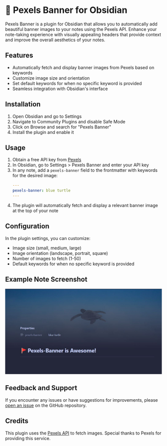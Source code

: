 # 🚩 Pexels Banner for Obsidian

Pexels Banner is a plugin for Obsidian that allows you to automatically add beautiful banner images to your notes using the Pexels API. Enhance your note-taking experience with visually appealing headers that provide context and improve the overall aesthetics of your notes.

## Features

- Automatically fetch and display banner images from Pexels based on keywords
- Customize image size and orientation
- Set default keywords for when no specific keyword is provided
- Seamless integration with Obsidian's interface

## Installation

1. Open Obsidian and go to Settings
2. Navigate to Community Plugins and disable Safe Mode
3. Click on Browse and search for "Pexels Banner"
4. Install the plugin and enable it

## Usage

1. Obtain a free API key from [Pexels](https://www.pexels.com/api/)
2. In Obsidian, go to Settings > Pexels Banner and enter your API key
3. In any note, add a `pexels-banner` field to the frontmatter with keywords for the desired image:
    ```yaml
    ---
    pexels-banner: blue turtle
    ---
    ```
4. The plugin will automatically fetch and display a relevant banner image at the top of your note

## Configuration

In the plugin settings, you can customize:

- Image size (small, medium, large)
- Image orientation (landscape, portrait, square)
- Number of images to fetch (1-50)
- Default keywords for when no specific keyword is provided

## Example Note Screenshot

![example](example.jpg)

## Feedback and Support

If you encounter any issues or have suggestions for improvements, please [open an issue](https://github.com/jparkerweb/pexels-banner/issues) on the GitHub repository.

## Credits

This plugin uses the [Pexels API](https://www.pexels.com/api/) to fetch images. Special thanks to Pexels for providing this service.
